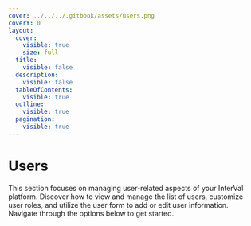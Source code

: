```yaml
---
cover: ../../../.gitbook/assets/users.png
coverY: 0
layout:
  cover:
    visible: true
    size: full
  title:
    visible: false
  description:
    visible: false
  tableOfContents:
    visible: true
  outline:
    visible: true
  pagination:
    visible: true
---
```


# Users

This section focuses on managing user-related aspects of your InterVal platform. Discover how to view and manage the list of users, customize user roles, and utilize the user form to add or edit user information. Navigate through the options below to get started.
